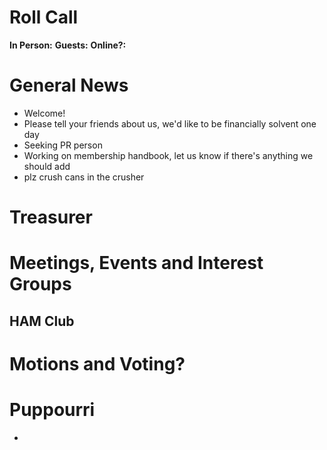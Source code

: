 # Roll Call
**In Person:** 
**Guests:** 
**Online?:** 
# General News
  - Welcome! 
  - Please tell your friends about us, we'd like to be financially solvent one day
  - Seeking PR person
  - Working on membership handbook, let us know if there's anything we should add
  - plz crush cans in the crusher
# Treasurer
# Meetings, Events and Interest Groups
## HAM Club
# Motions and Voting?
# Puppourri
- 
